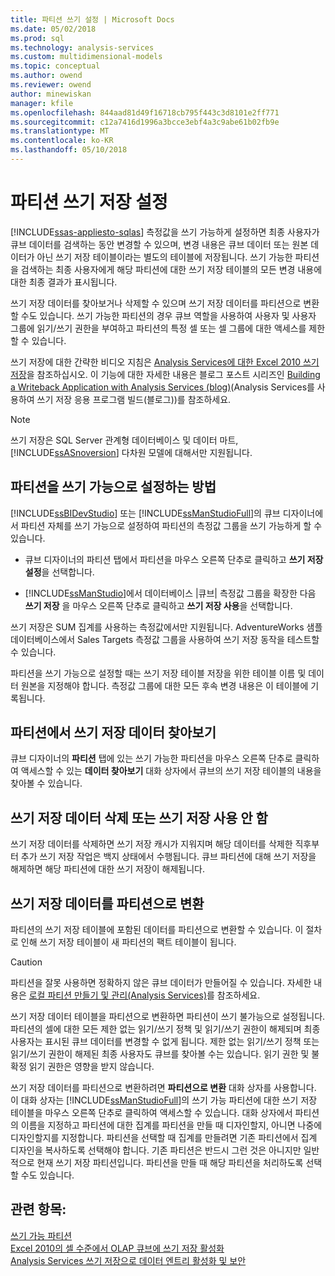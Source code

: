 ```yaml
---
title: 파티션 쓰기 설정 | Microsoft Docs
ms.date: 05/02/2018
ms.prod: sql
ms.technology: analysis-services
ms.custom: multidimensional-models
ms.topic: conceptual
ms.author: owend
ms.reviewer: owend
author: minewiskan
manager: kfile
ms.openlocfilehash: 844aad81d49f16718cb795f443c3d8101e2ff771
ms.sourcegitcommit: c12a7416d1996a3bcce3ebf4a3c9abe61b02fb9e
ms.translationtype: MT
ms.contentlocale: ko-KR
ms.lasthandoff: 05/10/2018
---
```

# <a name="set-partition-writeback"></a>파티션 쓰기 저장 설정
[!INCLUDE[ssas-appliesto-sqlas](../../includes/ssas-appliesto-sqlas.md)]
  측정값을 쓰기 가능하게 설정하면 최종 사용자가 큐브 데이터를 검색하는 동안 변경할 수 있으며, 변경 내용은 큐브 데이터 또는 원본 데이터가 아닌 쓰기 저장 테이블이라는 별도의 테이블에 저장됩니다. 쓰기 가능한 파티션을 검색하는 최종 사용자에게 해당 파티션에 대한 쓰기 저장 테이블의 모든 변경 내용에 대한 최종 결과가 표시됩니다.  
  
 쓰기 저장 데이터를 찾아보거나 삭제할 수 있으며 쓰기 저장 데이터를 파티션으로 변환할 수도 있습니다. 쓰기 가능한 파티션의 경우 큐브 역할을 사용하여 사용자 및 사용자 그룹에 읽기/쓰기 권한을 부여하고 파티션의 특정 셀 또는 셀 그룹에 대한 액세스를 제한할 수 있습니다.  
  
 쓰기 저장에 대한 간략한 비디오 지침은 [Analysis Services에 대한 Excel 2010 쓰기 저장](http://go.microsoft.com/fwlink/p/?LinkId=394951)을 참조하십시오. 이 기능에 대한 자세한 내용은 블로그 포스트 시리즈인 [Building a Writeback Application with Analysis Services (blog)](http://go.microsoft.com/fwlink/?LinkId=394977)(Analysis Services를 사용하여 쓰기 저장 응용 프로그램 빌드(블로그))를 참조하세요.  
  
> [!NOTE]  
>  쓰기 저장은 SQL Server 관계형 데이터베이스 및 데이터 마트, [!INCLUDE[ssASnoversion](../../includes/ssasnoversion-md.md)] 다차원 모델에 대해서만 지원됩니다.  
  
## <a name="how-to-write-enable-a-partition"></a>파티션을 쓰기 가능으로 설정하는 방법  
 [!INCLUDE[ssBIDevStudio](../../includes/ssbidevstudio-md.md)] 또는 [!INCLUDE[ssManStudioFull](../../includes/ssmanstudiofull-md.md)]의 큐브 디자이너에서 파티션 자체를 쓰기 가능으로 설정하여 파티션의 측정값 그룹을 쓰기 가능하게 할 수 있습니다.  
  
-   큐브 디자이너의 파티션 탭에서 파티션을 마우스 오른쪽 단추로 클릭하고 **쓰기 저장 설정**을 선택합니다.  
  
-   [!INCLUDE[ssManStudio](../../includes/ssmanstudio-md.md)]에서 데이터베이스 |큐브| 측정값 그룹을 확장한 다음 **쓰기 저장** 을 마우스 오른쪽 단추로 클릭하고 **쓰기 저장 사용**을 선택합니다.  
  
 쓰기 저장은 SUM 집계를 사용하는 측정값에서만 지원됩니다. AdventureWorks 샘플 데이터베이스에서 Sales Targets 측정값 그룹을 사용하여 쓰기 저장 동작을 테스트할 수 있습니다.  
  
 파티션을 쓰기 가능으로 설정할 때는 쓰기 저장 테이블 저장을 위한 테이블 이름 및 데이터 원본을 지정해야 합니다. 측정값 그룹에 대한 모든 후속 변경 내용은 이 테이블에 기록됩니다.  
  
## <a name="browse-writeback-data-in-a-partition"></a>파티션에서 쓰기 저장 데이터 찾아보기  
 큐브 디자이너의 **파티션** 탭에 있는 쓰기 가능한 파티션을 마우스 오른쪽 단추로 클릭하여 액세스할 수 있는 **데이터 찾아보기** 대화 상자에서 큐브의 쓰기 저장 테이블의 내용을 찾아볼 수 있습니다.  
  
## <a name="delete-writeback-data-or-disable-writeback"></a>쓰기 저장 데이터 삭제 또는 쓰기 저장 사용 안 함  
 쓰기 저장 데이터를 삭제하면 쓰기 저장 캐시가 지워지며 해당 데이터를 삭제한 직후부터 추가 쓰기 저장 작업은 백지 상태에서 수행됩니다. 큐브 파티션에 대해 쓰기 저장을 해제하면 해당 파티션에 대한 쓰기 저장이 해제됩니다.  
  
## <a name="convert-writeback-data-to-a-partition"></a>쓰기 저장 데이터를 파티션으로 변환  
 파티션의 쓰기 저장 테이블에 포함된 데이터를 파티션으로 변환할 수 있습니다. 이 절차로 인해 쓰기 저장 테이블이 새 파티션의 팩트 테이블이 됩니다.  
  
> [!CAUTION]  
>  파티션을 잘못 사용하면 정확하지 않은 큐브 데이터가 만들어질 수 있습니다. 자세한 내용은 [로컬 파티션 만들기 및 관리&#40;Analysis Services&#41;](../../analysis-services/multidimensional-models/create-and-manage-a-local-partition-analysis-services.md)를 참조하세요.  
  
 쓰기 저장 데이터 테이블을 파티션으로 변환하면 파티션이 쓰기 불가능으로 설정됩니다. 파티션의 셀에 대한 모든 제한 없는 읽기/쓰기 정책 및 읽기/쓰기 권한이 해제되며 최종 사용자는 표시된 큐브 데이터를 변경할 수 없게 됩니다. 제한 없는 읽기/쓰기 정책 또는 읽기/쓰기 권한이 해제된 최종 사용자도 큐브를 찾아볼 수는 있습니다. 읽기 권한 및 불확정 읽기 권한은 영향을 받지 않습니다.  
  
 쓰기 저장 데이터를 파티션으로 변환하려면 **파티션으로 변환** 대화 상자를 사용합니다. 이 대화 상자는 [!INCLUDE[ssManStudioFull](../../includes/ssmanstudiofull-md.md)]의 쓰기 가능 파티션에 대한 쓰기 저장 테이블을 마우스 오른쪽 단추로 클릭하여 액세스할 수 있습니다. 대화 상자에서 파티션의 이름을 지정하고 파티션에 대한 집계를 파티션을 만들 때 디자인할지, 아니면 나중에 디자인할지를 지정합니다. 파티션을 선택할 때 집계를 만들려면 기존 파티션에서 집계 디자인을 복사하도록 선택해야 합니다. 기존 파티션은 반드시 그런 것은 아니지만 일반적으로 현재 쓰기 저장 파티션입니다. 파티션을 만들 때 해당 파티션을 처리하도록 선택할 수도 있습니다.  
  
## <a name="see-also"></a>관련 항목:  
 [쓰기 가능 파티션](../../analysis-services/multidimensional-models-olap-logical-cube-objects/partitions-write-enabled-partitions.md)   
 [Excel 2010의 셀 수준에서 OLAP 큐브에 쓰기 저장 활성화](http://go.microsoft.com/fwlink/p/?LinkId=394952)   
 [Analysis Services 쓰기 저장으로 데이터 엔트리 활성화 및 보안](http://go.microsoft.com/fwlink/p/?LinkId=394953)  
  
  
